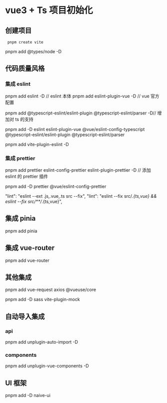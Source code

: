 # vue3 + Ts 项目初始化

## 创建项目

```
 pnpm create vite
```

pnpm add @types/node -D

## 代码质量风格

### 集成 eslint

pnpm add eslint -D // eslint 本体
pnpm add eslint-plugin-vue -D // vue 官方配置

pnpm add @typescript-eslint/eslint-plugin @typescript-eslint/parser -D// 增加对 ts 的支持

pnpm add -D eslint eslint-plugin-vue @vue/eslint-config-typescript @typescript-eslint/eslint-plugin @typescript-eslint/parser

pnpm add vite-plugin-eslint -D

### 集成 prettier

pnpm add prettier eslint-config-prettier eslint-plugin-prettier -D // 添加 eslint 的 prettier 插件

pnpm add -D prettier @vue/eslint-config-prettier

"lint": "eslint --ext .js,.vue,.ts src --fix",
"lint": "eslint --fix src/_.{ts,vue} && eslint --fix src/\*\*/_.{ts,vue}",

## 集成 pinia

pnpm add pinia

## 集成 vue-router

pnpm add vue-router

## 其他集成

pnpm add vue-request axios @vueuse/core

pnpm add -D sass vite-plugin-mock

## 自动导入集成

### api

pnpm add unplugin-auto-import -D

### components

pnpm add unplugin-vue-components -D

## UI 框架

pnpm add -D naive-ui
